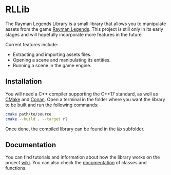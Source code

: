 # RLLib
The Rayman Legends Library is a small library that allows you to manipulate assets from the game [Rayman Legends](https://www.ubisoft.com/en-us/game/rayman-legends/). This project is still only in its early stages and will hopefully incorporate more features in the future.

Current features include:
- Extracting and importing assets files.
- Opening a scene and manipulating its entities.
- Running a scene in the game engine.

## Installation

You will need a C++ compiler supporting the C++17 standard, as well as [CMake](https://cmake.org/) and [Conan](https://conan.io/). Open a terminal in the folder where you want the library to be built and run the following commands:

```bash
cmake path/to/source
cmake --build . --target rl
```

Once done, the compiled library can be found in the *lib* subfolder.

## Documentation

You can find tutorials and information about how the library works on the project [wiki](https://github.com/olybri/rllib/wiki). You can also check the [documentation](https://olybri.github.io/rllib/annotated.html) of classes and functions.

